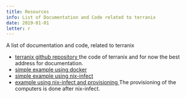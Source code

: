 ```yaml
---
title: Resources
info: List of Documentation and Code related to terranix
date: 2019-01-01
letter: r
---
```


A list of documentation and code, related to terranix

* [ terranix github repository ]( https://github.com/mrvandalo/terranix ) the code of terranix and for now the best address for documentation.
* [ simple example using docker ]( https://github.com/mrVanDalo/terranix/tree/master/examples/simple-docker-example )
* [ simple example using nix-infect ]( https://github.com/mrVanDalo/terranix/tree/master/examples/nixos-server-example )
* [ example using nix-infect and provisioning ]( https://github.com/mrVanDalo/terranix/tree/master/examples/nixos-server-example-with-plops ) The provisioning of the computers is done after nix-infect.
